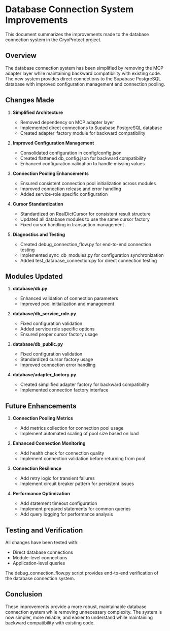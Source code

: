 # Database Connection System Improvements

This document summarizes the improvements made to the database connection system in the CryoProtect project.

## Overview

The database connection system has been simplified by removing the MCP adapter layer while maintaining backward compatibility with existing code. The new system provides direct connections to the Supabase PostgreSQL database with improved configuration management and connection pooling.

## Changes Made

1. **Simplified Architecture**
   - Removed dependency on MCP adapter layer
   - Implemented direct connections to Supabase PostgreSQL database
   - Created adapter_factory module for backward compatibility

2. **Improved Configuration Management**
   - Consolidated configuration in config/config.json
   - Created flattened db_config.json for backward compatibility
   - Enhanced configuration validation to handle missing values

3. **Connection Pooling Enhancements**
   - Ensured consistent connection pool initialization across modules
   - Improved connection release and error handling
   - Added service-role specific configuration

4. **Cursor Standardization**
   - Standardized on RealDictCursor for consistent result structure
   - Updated all database modules to use the same cursor factory
   - Fixed cursor handling in transaction management

5. **Diagnostics and Testing**
   - Created debug_connection_flow.py for end-to-end connection testing
   - Implemented sync_db_modules.py for configuration synchronization
   - Added test_database_connection.py for direct connection testing

## Modules Updated

1. **database/db.py**
   - Enhanced validation of connection parameters
   - Improved pool initialization and management

2. **database/db_service_role.py**
   - Fixed configuration validation
   - Added service role specific options
   - Ensured proper cursor factory usage

3. **database/db_public.py**
   - Fixed configuration validation
   - Standardized cursor factory usage
   - Improved connection error handling

4. **database/adapter_factory.py**
   - Created simplified adapter factory for backward compatibility
   - Implemented connection factory interface

## Future Enhancements

1. **Connection Pooling Metrics**
   - Add metrics collection for connection pool usage
   - Implement automated scaling of pool size based on load

2. **Enhanced Connection Monitoring**
   - Add health check for connection quality
   - Implement connection validation before returning from pool

3. **Connection Resilience**
   - Add retry logic for transient failures
   - Implement circuit breaker pattern for persistent issues

4. **Performance Optimization**
   - Add statement timeout configuration
   - Implement prepared statements for common queries
   - Add query logging for performance analysis

## Testing and Verification

All changes have been tested with:
- Direct database connections
- Module-level connections
- Application-level queries

The debug_connection_flow.py script provides end-to-end verification of the database connection system.

## Conclusion

These improvements provide a more robust, maintainable database connection system while removing unnecessary complexity. The system is now simpler, more reliable, and easier to understand while maintaining backward compatibility with existing code.